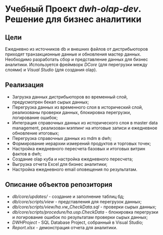 # Учебный Проект *dwh-olap-dev*. Решение для бизнес аналитики
## Цели
Ежедневно из источников db и внешних файлов от дистрибьюторов приходят транзакционные данные и обновления мастер данных. Необходимо разработать сбор и представление данных для бизнес аналитики. Используется фреймворк *DCore* (для перегрузки между слоями) и *Visual Studio* (для создания olap).
## Реализация
  - Загрузка данных дистрибьюторов во временный слой, предусмотрен бекап сырых данных;
  - Перегрузка данных из временного слоя в исторический слой, реализованы проверки данных, блокировка перегрузки, логирование ошибок;
  - Интеграция справочных данных из исторического слоя в master data management, реализован мэппинг на итоговые записи и ежедневное обновление итоговых;
  - Перегрузка справочных данных из mdm в dwh;
  - Формирование иерархии измерений продуктов и торговых точек;
  - Настройка ежедневного пересчета базовых и итоговых витрин фактов в dwh;
  - Создание olap куба и настройка ежедневного пересчета;
  - Выгрузка отчета Excel для бизнес аналитики;
  - Настройка ежедневного email оповещения по результатам.
## Описание объектов репозитория
  - *db/core/updates/* - создание и заполнение таблиц бд;
  - *db/core/scripts/view* - представления для перегрузок данных;
  - *db/core/scripts/view/ha.vw_CheckData.sql* - проверки сырых данных;
  - *db/core/scripts/procedure/ha.usp.CheckData* - блокировка перегрузки и логирование ошибок по результатам проверки сырых данных;
  - *DWHProject* - SQL Database Project, собранный в Visual Studio;
  - *Report.xlsx* - демонстрация отчета для аналитики.

